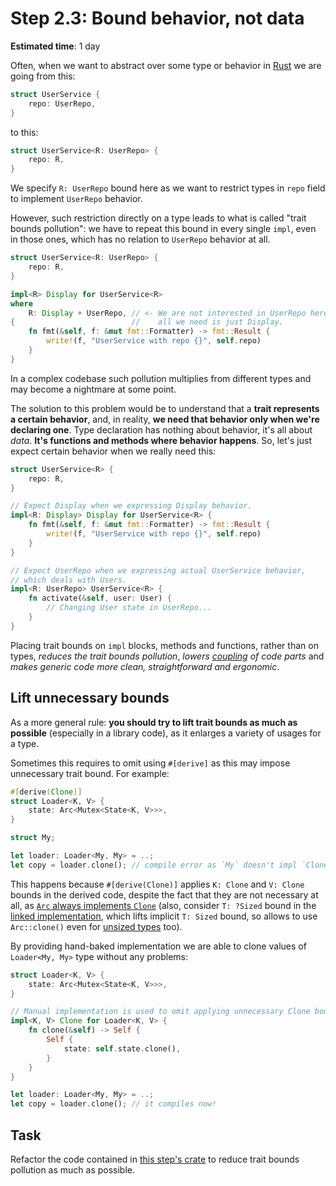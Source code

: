 Step 2.3: Bound behavior, not data
==================================

__Estimated time__: 1 day

Often, when we want to abstract over some type or behavior in [Rust] we are going from this:
```rust
struct UserService {
    repo: UserRepo,
}
```
to this:
```rust
struct UserService<R: UserRepo> {
    repo: R,
}
```
We specify `R: UserRepo` bound here as we want to restrict types in `repo` field to implement `UserRepo` behavior.

However, such restriction directly on a type leads to what is called "trait bounds pollution": we have to repeat this bound in every single `impl`, even in those ones, which has no relation to `UserRepo` behavior at all.
```rust
struct UserService<R: UserRepo> {
    repo: R,
}

impl<R> Display for UserService<R>
where
    R: Display + UserRepo, // <- We are not interested in UserRepo here,
{                          //    all we need is just Display.
    fn fmt(&self, f: &mut fmt::Formatter) -> fmt::Result {
        write!(f, "UserService with repo {}", self.repo)
    }
}
```
In a complex codebase such pollution multiplies from different types and may become a nightmare at some point.

The solution to this problem would be to understand that a __trait represents a certain behavior__, and, in reality, __we need that behavior only when we're declaring one__. Type declaration has nothing about behavior, it's all about _data_. __It's functions and methods where behavior happens__. So, let's just expect certain behavior when we really need this:
```rust
struct UserService<R> {
    repo: R,
}

// Expect Display when we expressing Display behavior.
impl<R: Display> Display for UserService<R> {
    fn fmt(&self, f: &mut fmt::Formatter) -> fmt::Result {
        write!(f, "UserService with repo {}", self.repo)
    }
}

// Expect UserRepo when we expressing actual UserService behavior,
// which deals with Users.
impl<R: UserRepo> UserService<R> {
    fn activate(&self, user: User) {
        // Changing User state in UserRepo...
    }
}
```

Placing trait bounds on `impl` blocks, methods and functions, rather than on types, _reduces the trait bounds pollution_, _lowers [coupling][1] of code parts_ and _makes generic code more clean, straightforward and ergonomic_.




## Lift unnecessary bounds

As a more general rule: __you should try to lift trait bounds as much as possible__ (especially in a library code), as it enlarges a variety of usages for a type.

Sometimes this requires to omit using `#[derive]` as this may impose unnecessary trait bound. For example:
```rust
#[derive(Clone)]
struct Loader<K, V> {
    state: Arc<Mutex<State<K, V>>>,
}

struct My;

let loader: Loader<My, My> = ..;
let copy = loader.clone(); // compile error as `My` doesn't impl `Clone`
```
This happens because `#[derive(Clone)]` applies `K: Clone` and `V: Clone` bounds in the derived code, despite the fact that they are not necessary at all, as [`Arc` always implements `Clone`][2] (also, consider `T: ?Sized` bound in the [linked implementation][2], which lifts implicit `T: Sized` bound, so allows to use `Arc::clone()` even for [unsized types][3] too).

By providing hand-baked implementation we are able to clone values of `Loader<My, My>` type without any problems:
```rust
struct Loader<K, V> {
    state: Arc<Mutex<State<K, V>>>,
}

// Manual implementation is used to omit applying unnecessary Clone bounds.
impl<K, V> Clone for Loader<K, V> {
    fn clone(&self) -> Self {
        Self {
            state: self.state.clone(),
        }
    }
}

let loader: Loader<My, My> = ..;
let copy = loader.clone(); // it compiles now!
```




## Task

Refactor the code contained in [this step's crate](src/main.rs) to reduce trait bounds pollution as much as possible.




[Rust]: https://www.rust-lang.org

[1]: https://en.wikipedia.org/wiki/Coupling_(computer_programming)
[2]: https://doc.rust-lang.org/stable/std/sync/struct.Arc.html#impl-Clone
[3]: ../../1_concepts/1_7_sized
